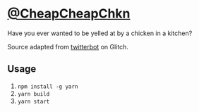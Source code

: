 # [@CheapCheapChkn](https://twitter.com/CheapCheapChkn)

Have you ever wanted to be yelled at by a chicken in a kitchen?

Source adapted from [twitterbot](https://twitterbot.glitch.me/) on Glitch.

## Usage

1. `npm install -g yarn`
1. `yarn build`
1. `yarn start`
